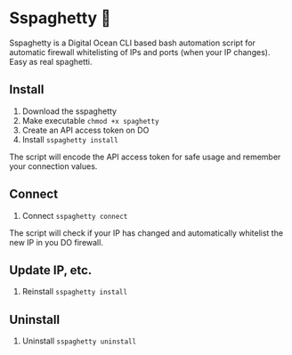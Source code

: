 # Sspaghetty 🍝
Sspaghetty is a Digital Ocean CLI based bash automation script for automatic firewall whitelisting of IPs and ports (when your IP changes). Easy as real spaghetti.

## Install
1. Download the sspaghetty
2. Make executable
   `chmod +x spaghetty`
3. Create an API access token on DO
4. Install
   `sspaghetty install`

The script will encode the API access token for safe usage and remember your connection values.

## Connect
1. Connect `sspaghetty connect`

The script will check if your IP has changed and automatically whitelist the new IP in you DO firewall.

## Update IP, etc.
1. Reinstall
   `sspaghetty install`

## Uninstall
1. Uninstall
   `sspaghetty uninstall`
